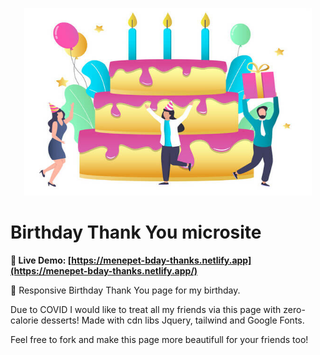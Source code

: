 <p align="center">
  <img width="460" height="300" src="step1.jpg">
</p>

# Birthday Thank You microsite

**👀 Live Demo: [https://menepet-bday-thanks.netlify.app](https://menepet-bday-thanks.netlify.app/)**

🎂 Responsive Birthday Thank You page for my birthday.

Due to COVID I would like to treat all my friends via this page with zero-calorie desserts!
Made with cdn libs Jquery, tailwind and Google Fonts.

Feel free to fork and make this page more beautifull for your friends too!

